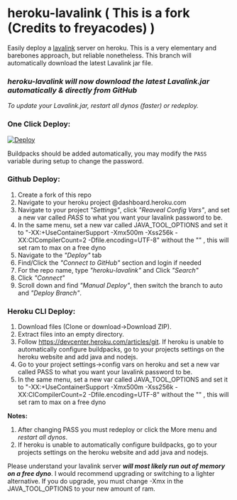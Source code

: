 # heroku-lavalink ( This is a fork (Credits to freyacodes) )
Easily deploy a [lavalink](https://github.com/freyacodes/Lavalink) server on heroku.
This is a very elementary and barebones approach, but reliable nonetheless.
This branch will automatically download the latest Lavalink jar file.

### *heroku-lavalink will now download the latest Lavalink.jar automatically & directly from GitHub*
*To update your Lavalink.jar, restart all dynos (faster) or redeploy.*

### One Click Deploy:
[![Deploy](https://www.herokucdn.com/deploy/button.svg)](https://heroku.com/deploy?template=https://github.com/KareemRS/heroku-lavalink/tree/auto)

Buildpacks should be added automatically, you may modify the `PASS` variable during setup to change the password.

### Github Deploy:
1. Create a fork of this repo
2. Navigate to your heroku project @dashboard.heroku.com
3. Navigate to your project *"Settings"*, click *"Reaveal Config Vars"*, and set a new var called *PASS* to what you want your lavalink password to be.
4. In the same menu, set a new var called JAVA_TOOL_OPTIONS and set it to "-XX:+UseContainerSupport -Xmx500m -Xss256k -XX:CICompilerCount=2 -Dfile.encoding=UTF-8" without the "" , this will set ram to max on a free dyno
5. Navigate to the *"Deploy"* tab
6. Find/Click the *"Connect to GitHub"* section and login if needed
7. For the repo name, type *"heroku-lavalink"* and Click *"Search"*
8. Click *"Connect"* 
9. Scroll down and find *"Manual Deploy"*, then switch the branch to auto and *"Deploy Branch"*.

### Heroku CLI Deploy:
1. Download files (Clone or download->Download ZIP).
2. Extract files into an empty directory.
3. Follow https://devcenter.heroku.com/articles/git.
If heroku is unable to automatically configure buildpacks, go to your projects settings on the heroku website and add java and nodejs.
4. Go to your project settings->config vars on heroku and set a new var called PASS to what you want your lavalink password to be.
5. In the same menu, set a new var called JAVA_TOOL_OPTIONS and set it to "-XX:+UseContainerSupport -Xmx500m -Xss256k -XX:CICompilerCount=2 -Dfile.encoding=UTF-8" without the "" , this will set ram to max on a free dyno

**Notes:** 
1. After changing PASS you must redeploy or click the More menu and *restart all dynos*.
2. If heroku is unable to automatically configure buildpacks, go to your projects settings on the heroku website and add java and nodejs.

Please understand your lavalink server ***will most likely run out of memory on a free dyno***. I would recommend upgrading or switching to a lighter alternative. If you do upgrade, you must change -Xmx in the JAVA_TOOL_OPTIONS to your new amount of ram.
